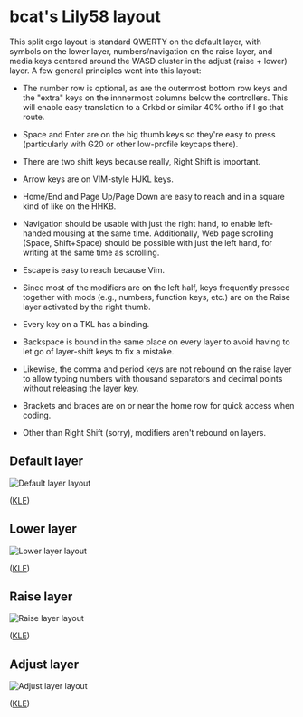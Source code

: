 # bcat's Lily58 layout

This split ergo layout is standard QWERTY on the default layer, with symbols on
the lower layer, numbers/navigation on the raise layer, and media keys centered
around the WASD cluster in the adjust (raise + lower) layer. A few general
principles went into this layout:

* The number row is optional, as are the outermost bottom row keys and the
"extra" keys on the innnermost columns below the controllers. This will enable
easy translation to a Crkbd or similar 40% ortho if I go that route.

* Space and Enter are on the big thumb keys so they're easy to press
(particularly with G20 or other low-profile keycaps there).

* There are two shift keys because really, Right Shift is important.

* Arrow keys are on VIM-style HJKL keys.

* Home/End and Page Up/Page Down are easy to reach and in a square kind of like
on the HHKB.

* Navigation should be usable with just the right hand, to enable left-handed
mousing at the same time. Additionally, Web page scrolling (Space, Shift+Space)
should be possible with just the left hand, for writing at the same time as
scrolling.

* Escape is easy to reach because Vim.

* Since most of the modifiers are on the left half, keys frequently pressed
together with mods (e.g., numbers, function keys, etc.) are on the Raise layer
activated by the right thumb.

* Every key on a TKL has a binding.

* Backspace is bound in the same place on every layer to avoid having to let go
of layer-shift keys to fix a mistake.

* Likewise, the comma and period keys are not rebound on the raise layer to
allow typing numbers with thousand separators and decimal points without
releasing the layer key.

* Brackets and braces are on or near the home row for quick access when coding.

* Other than Right Shift (sorry), modifiers aren't rebound on layers.

## Default layer

![Default layer layout](https://i.imgur.com/KlzNei7.png)

([KLE](http://www.keyboard-layout-editor.com/#/gists/e0eb3af65961e9fd612dcff3ddd88e4f))

## Lower layer

![Lower layer layout](https://i.imgur.com/ytNFySG.png)

([KLE](http://www.keyboard-layout-editor.com/#/gists/19ad0d3b5d745fbb2818db09740f5a11))

## Raise layer

![Raise layer layout](https://i.imgur.com/S7S29G6.png)

([KLE](http://www.keyboard-layout-editor.com/#/gists/912be7955f781cdaf692cc4d4c0b5823))

## Adjust layer

![Adjust layer layout](https://i.imgur.com/fCIySG2.png)

([KLE](http://www.keyboard-layout-editor.com/#/gists/8f6a3f08350a9bbe1d414b22bca4e6c7))
